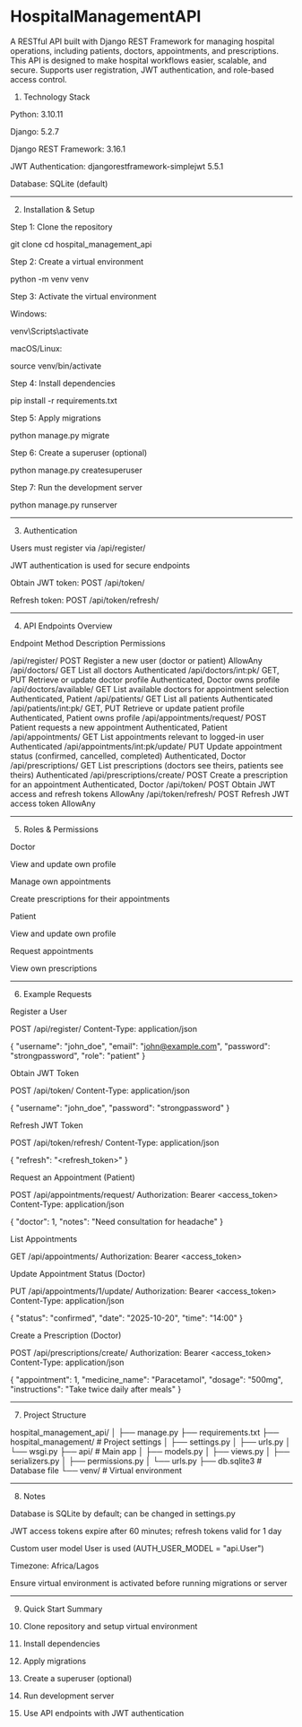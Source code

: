 # HospitalManagementAPI
A RESTful API built with Django REST Framework for managing hospital operations, including patients, doctors, appointments, and  prescriptions. This API is designed to make hospital workflows easier, scalable, and secure. Supports user registration, JWT authentication, and role-based access control.


1. Technology Stack

Python: 3.10.11

Django: 5.2.7

Django REST Framework: 3.16.1

JWT Authentication: djangorestframework-simplejwt 5.5.1

Database: SQLite (default)



---

2. Installation & Setup

Step 1: Clone the repository

git clone <your-repo-url>
cd hospital_management_api

Step 2: Create a virtual environment

python -m venv venv

Step 3: Activate the virtual environment

Windows:


venv\Scripts\activate

macOS/Linux:


source venv/bin/activate

Step 4: Install dependencies

pip install -r requirements.txt

Step 5: Apply migrations

python manage.py migrate

Step 6: Create a superuser (optional)

python manage.py createsuperuser

Step 7: Run the development server

python manage.py runserver


---

3. Authentication

Users must register via /api/register/

JWT authentication is used for secure endpoints

Obtain JWT token: POST /api/token/

Refresh token: POST /api/token/refresh/



---

4. API Endpoints Overview

Endpoint	Method	Description	Permissions

/api/register/	POST	Register a new user (doctor or patient)	AllowAny
/api/doctors/	GET	List all doctors	Authenticated
/api/doctors/int:pk/	GET, PUT	Retrieve or update doctor profile	Authenticated, Doctor owns profile
/api/doctors/available/	GET	List available doctors for appointment selection	Authenticated, Patient
/api/patients/	GET	List all patients	Authenticated
/api/patients/int:pk/	GET, PUT	Retrieve or update patient profile	Authenticated, Patient owns profile
/api/appointments/request/	POST	Patient requests a new appointment	Authenticated, Patient
/api/appointments/	GET	List appointments relevant to logged-in user	Authenticated
/api/appointments/int:pk/update/	PUT	Update appointment status (confirmed, cancelled, completed)	Authenticated, Doctor
/api/prescriptions/	GET	List prescriptions (doctors see theirs, patients see theirs)	Authenticated
/api/prescriptions/create/	POST	Create a prescription for an appointment	Authenticated, Doctor
/api/token/	POST	Obtain JWT access and refresh tokens	AllowAny
/api/token/refresh/	POST	Refresh JWT access token	AllowAny



---

5. Roles & Permissions

Doctor

View and update own profile

Manage own appointments

Create prescriptions for their appointments


Patient

View and update own profile

Request appointments

View own prescriptions



---

6. Example Requests

Register a User

POST /api/register/
Content-Type: application/json

{
  "username": "john_doe",
  "email": "john@example.com",
  "password": "strongpassword",
  "role": "patient"
}

Obtain JWT Token

POST /api/token/
Content-Type: application/json

{
  "username": "john_doe",
  "password": "strongpassword"
}

Refresh JWT Token

POST /api/token/refresh/
Content-Type: application/json

{
  "refresh": "<refresh_token>"
}

Request an Appointment (Patient)

POST /api/appointments/request/
Authorization: Bearer <access_token>
Content-Type: application/json

{
  "doctor": 1,
  "notes": "Need consultation for headache"
}

List Appointments

GET /api/appointments/
Authorization: Bearer <access_token>

Update Appointment Status (Doctor)

PUT /api/appointments/1/update/
Authorization: Bearer <access_token>
Content-Type: application/json

{
  "status": "confirmed",
  "date": "2025-10-20",
  "time": "14:00"
}

Create a Prescription (Doctor)

POST /api/prescriptions/create/
Authorization: Bearer <access_token>
Content-Type: application/json

{
  "appointment": 1,
  "medicine_name": "Paracetamol",
  "dosage": "500mg",
  "instructions": "Take twice daily after meals"
}


---

7. Project Structure

hospital_management_api/
│
├── manage.py
├── requirements.txt
├── hospital_management/   # Project settings
│   ├── settings.py
│   ├── urls.py
│   └── wsgi.py
├── api/                   # Main app
│   ├── models.py
│   ├── views.py
│   ├── serializers.py
│   ├── permissions.py
│   └── urls.py
├── db.sqlite3             # Database file
└── venv/                  # Virtual environment


---

8. Notes

Database is SQLite by default; can be changed in settings.py

JWT access tokens expire after 60 minutes; refresh tokens valid for 1 day

Custom user model User is used (AUTH_USER_MODEL = "api.User")

Timezone: Africa/Lagos

Ensure virtual environment is activated before running migrations or server



---

9. Quick Start Summary

1. Clone repository and setup virtual environment


2. Install dependencies


3. Apply migrations


4. Create a superuser (optional)


5. Run development server


6. Use API endpoints with JWT authentication



